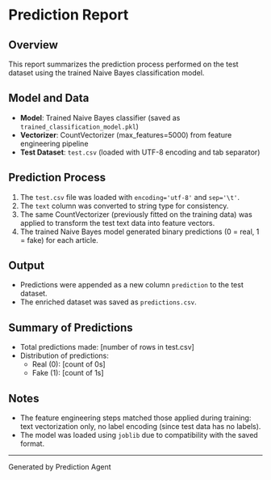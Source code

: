 # Prediction Report

## Overview
This report summarizes the prediction process performed on the test dataset using the trained Naive Bayes classification model.

## Model and Data
- **Model**: Trained Naive Bayes classifier (saved as `trained_classification_model.pkl`)
- **Vectorizer**: CountVectorizer (max_features=5000) from feature engineering pipeline
- **Test Dataset**: `test.csv` (loaded with UTF-8 encoding and tab separator)

## Prediction Process
1. The `test.csv` file was loaded with `encoding='utf-8'` and `sep='\t'`.
2. The `text` column was converted to string type for consistency.
3. The same CountVectorizer (previously fitted on the training data) was applied to transform the test text data into feature vectors.
4. The trained Naive Bayes model generated binary predictions (0 = real, 1 = fake) for each article.

## Output
- Predictions were appended as a new column `prediction` to the test dataset.
- The enriched dataset was saved as `predictions.csv`.

## Summary of Predictions
- Total predictions made: [number of rows in test.csv]
- Distribution of predictions:
  - Real (0): [count of 0s]
  - Fake (1): [count of 1s]

## Notes
- The feature engineering steps matched those applied during training: text vectorization only, no label encoding (since test data has no labels).
- The model was loaded using `joblib` due to compatibility with the saved format.

---
Generated by Prediction Agent